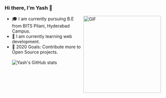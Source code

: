 ### Hi there, I'm Yash 👋

<img align="right" alt="GIF" height="250px" src="https://media.giphy.com/media/du3J3cXyzhj75IOgvA/giphy.gif" />

- 🎓  I am currently pursuing B.E from BITS Pilani, Hyderabad Campus.
- 🌱 I am currently learning web development.
- 🥅 2020 Goals: Contribute more to Open Source projects.
<br></br>
![Yash's GitHub stats](https://github-readme-stats.vercel.app/api?username=Yashs911&show_icons=true&theme=merko)
